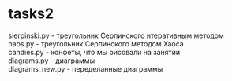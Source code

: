 # tasks2
sierpinski.py - треугольник Серпинского итеративным методом <br/>
haos.py - треугольник Серпинского методом Хаоса <br/>
candies.py - конфеты, что мы рисовали на занятии <br/>
diagrams.py - диаграммы<br/>
diagrams_new.py - переделанные диаграммы
